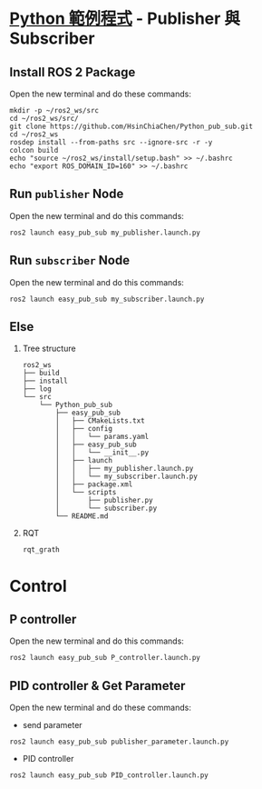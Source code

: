 # [Python 範例程式](https://github.com/HsinChiaChen/Python_pub_sub) - Publisher 與 Subscriber
## Install ROS 2 Package
Open the new terminal and do these commands:
```shell
mkdir -p ~/ros2_ws/src
cd ~/ros2_ws/src/
git clone https://github.com/HsinChiaChen/Python_pub_sub.git
cd ~/ros2_ws
rosdep install --from-paths src --ignore-src -r -y
colcon build
echo "source ~/ros2_ws/install/setup.bash" >> ~/.bashrc
echo "export ROS_DOMAIN_ID=160" >> ~/.bashrc
```
## Run `publisher` Node
Open the new terminal and do this commands:
```shell
ros2 launch easy_pub_sub my_publisher.launch.py
```

## Run `subscriber` Node
Open the new terminal and do this commands:
```shell
ros2 launch easy_pub_sub my_subscriber.launch.py
```

## Else
1. Tree structure
    ```
    ros2_ws
    ├── build
    ├── install
    ├── log
    └── src
        └── Python_pub_sub
            ├── easy_pub_sub
            │   ├── CMakeLists.txt
            │   ├── config
            │   │   └── params.yaml
            │   ├── easy_pub_sub
            │   │   └── __init__.py
            │   ├── launch
            │   │   ├── my_publisher.launch.py
            │   │   └── my_subscriber.launch.py
            │   ├── package.xml
            │   └── scripts
            │       ├── publisher.py
            │       └── subscriber.py
            └── README.md
    ```
2. RQT
    ```
    rqt_grath
    ```
    

# Control
## P controller
Open the new terminal and do this commands:
```shell
ros2 launch easy_pub_sub P_controller.launch.py
```

## PID controller & Get Parameter
Open the new terminal and do these commands:
- send parameter
```shell
ros2 launch easy_pub_sub publisher_parameter.launch.py
```
- PID controller
```shell
ros2 launch easy_pub_sub PID_controller.launch.py
```
